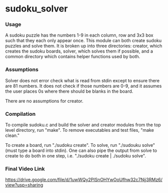 # sudoku_solver

### Usage
A sudoku puzzle has the numbers 1-9 in each column, row and 3x3 box such that they each only appear once. This module can both create sudoku puzzles and solve them. It is broken up into three directories: creator, which creates the sudoku boards, solver, which solves them if possible, and a common directory which contains helper functions used by both. 

### Assumptions
Solver does not error check what is read from stdin except to ensure there are 81 numbers. It does not check if those numbers are 0-9, and it assumes the user places 0s where there should be blanks in the board. 

There are no assumptions for creator.  


### Compilation
To compile sudoku.c and build the solver and creator modules from the top level directory, run "make". To remove executables and test files, "make clean."

To create a board, run "./sudoku create". To solve, run "./sudouku solve" (must type a board into stdin). One can also pipe the output from solve to create to do both in one step, i.e. "./sudoku create | ./sudoku solve". 

### Final Video Link
https://drive.google.com/file/d/1uwWQy2PlSnOHYwOoUfhw32c7Njj3RMz6/view?usp=sharing
